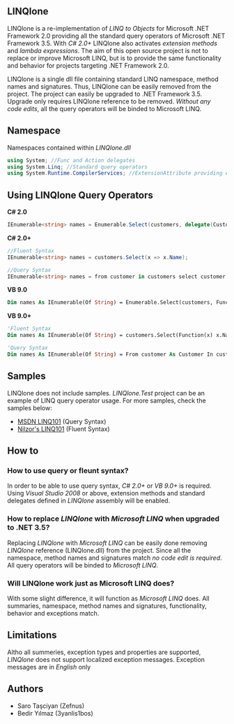 ## **LINQlone** ##

LINQlone is a re-implementation of *LINQ to Objects* for Microsoft .NET Framework 2.0 providing all the standard query operators of Microsoft .NET Framework 3.5. With *C# 2.0+* LINQlone also activates *extension methods* and *lambda expressions*. The aim of this open source project is not to replace or improve Microsoft LINQ, but is to provide the same functionality and behavior for projects targeting .NET Framework 2.0. 

LINQlone is a single dll file containing standard LINQ namespace, method names and signatures. Thus, LINQlone can be easily removed from the project. The project can easily be upgraded to .NET Framework 3.5. Upgrade only requires LINQlone reference to be removed. *Without any code edits*, all the query operators will be binded to Microsoft LINQ.

## **Namespace** ##

Namespaces contained within *LINQlone.dll*
```c#
using System; //Func and Action delegates
using System.Linq; //Standard query operators
using System.Runtime.CompilerServices; //ExtensionAttribute providing extension method usage
```
## **Using LINQlone Query Operators** ##

**C# 2.0**
```c#
IEnumerable<string> names = Enumerable.Select(customers, delegate(Customer x) { return x.Name; });
```
**C# 2.0+**
```c#
//Fluent Syntax
IEnumerable<string> names = customers.Select(x => x.Name);

//Query Syntax
IEnumerable<string> names = from customer in customers select customer.Name;
```
**VB 9.0**
```vb
Dim names As IEnumerable(Of String) = Enumerable.Select(customers, Function(x) x.Name)
```
**VB 9.0+**
```vb
'Fluent Syntax
Dim names As IEnumerable(Of String) = customers.Select(Function(x) x.Name)

'Query Syntax
Dim names As IEnumerable(Of String) = From customer As Customer In customers Select customer.Name
```

## **Samples** ##

LINQlone does not include samples. *LINQlone.Test* project can be an example of LINQ query operator usage. For more samples, check the samples below:
* [MSDN LINQ101](https://code.msdn.microsoft.com/101-LINQ-Samples-3fb9811b) (Query Syntax)
* [Nilzor's LINQ101](http://linq101.nilzorblog.com/linq101-lambda.php) (Fluent Syntax)

## **How to** ##

### How to use query or fleunt syntax? ###
In order to be able to use query syntax, *C# 2.0+* or *VB 9.0+* is required. Using *Visual Studio 2008* or above, extension methods and standard delegates defined in *LINQlone* assembly will be enabled.

### How to replace *LINQlone* with *Microsoft LINQ* when upgraded to .NET 3.5? ###
Replacing *LINQlone* with *Microsoft LINQ* can be easily done removing *LINQlone* reference (LINQlone.dll) from the project. Since all the namespace, method names and signatures match *no code edit is required*. All query operators will be binded to *Microsoft LINQ*.

### Will LINQlone work just as Microsoft LINQ does? ###
With some slight difference, it will function as *Microsoft LINQ* does. All summaries, namespace, method names and signatures, functionality, behavior and exceptions match.

## **Limitations** ##

Altho all summeries, exception types and properties are supported, *LINQlone* does not support localized exception messages. Exception messages are in *English* only

## **Authors** ##

* Saro Taşciyan (Zefnus)
* Bedir Yılmaz (3yanlis1bos)
